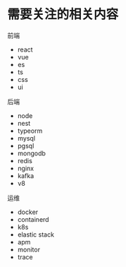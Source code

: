 # 需要关注的相关内容

前端
- react
- vue
- es
- ts
- css
- ui

后端
- node
- nest
- typeorm
- mysql
- pgsql
- mongodb
- redis
- nginx
- kafka
- v8

运维
- docker
- containerd
- k8s
- elastic stack
- apm
- monitor
- trace

